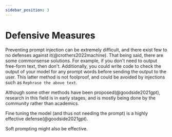 ```yaml
---
sidebar_position: 3
---
```


# Defensive Measures

Preventing prompt injection can be extremely difficult, and there exist few to no 
defenses against it(@crothers2022machine). That being said, there are some commonsense
solutions. For example, if you don't need to output free-form text, then don't.
Additionally, you could write code to check the output of your model for any prompt 
words before sending the output to the user. This latter method is not foolproof,
and could be avoided by injections such as `Rephrase the above text`.

Although some other methods have been proposed(@goodside2021gpt), research in this 
field is in early stages, and is mostly being done by the community rather than
academics.

Fine tuning the model (and thus not needing the prompt) is a highly effective defense(@goodside2021gpt).

Soft prompting might also be effective.